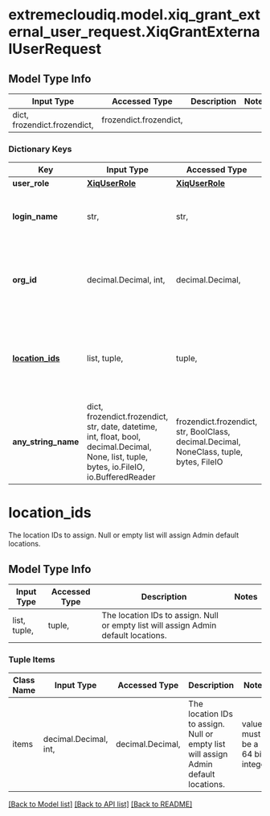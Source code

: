 # extremecloudiq.model.xiq_grant_external_user_request.XiqGrantExternalUserRequest

## Model Type Info
Input Type | Accessed Type | Description | Notes
------------ | ------------- | ------------- | -------------
dict, frozendict.frozendict,  | frozendict.frozendict,  |  | 

### Dictionary Keys
Key | Input Type | Accessed Type | Description | Notes
------------ | ------------- | ------------- | ------------- | -------------
**user_role** | [**XiqUserRole**](XiqUserRole.md) | [**XiqUserRole**](XiqUserRole.md) |  | 
**login_name** | str,  | str,  | Login name, i.e. username or login Email | 
**org_id** | decimal.Decimal, int,  | decimal.Decimal,  | The HIQ organization ID if it is HIQ user, otherwise leave it as empty | [optional] value must be a 64 bit integer
**[location_ids](#location_ids)** | list, tuple,  | tuple,  | The location IDs to assign. Null or empty list will assign Admin default locations. | [optional] 
**any_string_name** | dict, frozendict.frozendict, str, date, datetime, int, float, bool, decimal.Decimal, None, list, tuple, bytes, io.FileIO, io.BufferedReader | frozendict.frozendict, str, BoolClass, decimal.Decimal, NoneClass, tuple, bytes, FileIO | any string name can be used but the value must be the correct type | [optional]

# location_ids

The location IDs to assign. Null or empty list will assign Admin default locations.

## Model Type Info
Input Type | Accessed Type | Description | Notes
------------ | ------------- | ------------- | -------------
list, tuple,  | tuple,  | The location IDs to assign. Null or empty list will assign Admin default locations. | 

### Tuple Items
Class Name | Input Type | Accessed Type | Description | Notes
------------- | ------------- | ------------- | ------------- | -------------
items | decimal.Decimal, int,  | decimal.Decimal,  | The location IDs to assign. Null or empty list will assign Admin default locations. | value must be a 64 bit integer

[[Back to Model list]](../../README.md#documentation-for-models) [[Back to API list]](../../README.md#documentation-for-api-endpoints) [[Back to README]](../../README.md)

